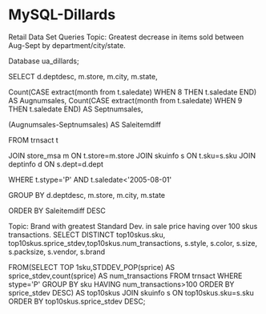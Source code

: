 # MySQL-Dillards
Retail Data Set Queries  Topic: Greatest decrease in items sold between Aug-Sept by department/city/state.

Database ua_dillards;

SELECT d.deptdesc, m.store, m.city, m.state,

Count(CASE extract(month from t.saledate) WHEN 8 THEN t.saledate END) AS Augnumsales,
Count(CASE extract(month from t.saledate) WHEN 9 THEN t.saledate END) AS Septnumsales,

(Augnumsales-Septnumsales) AS Saleitemdiff

FROM trnsact t

JOIN store_msa m ON t.store=m.store 
JOIN skuinfo s ON t.sku=s.sku
JOIN deptinfo d ON s.dept=d.dept

WHERE t.stype='P' AND t.saledate<'2005-08-01'

GROUP BY d.deptdesc, m.store, m.city, m.state

ORDER BY Saleitemdiff DESC


 Topic: Brand with greatest Standard Dev. in sale price having  over 100 skus transactions. 
SELECT DISTINCT top10skus.sku, top10skus.sprice_stdev,top10skus.num_transactions, s.style, s.color, s.size, s.packsize, s.vendor, s.brand

FROM(SELECT TOP 1sku,STDDEV_POP(sprice) AS sprice_stdev,count(sprice) AS num_transactions
FROM trnsact
WHERE stype='P'
GROUP BY sku
HAVING num_transactions>100
ORDER BY sprice_stdev DESC) AS top10skus
JOIN skuinfo s
ON top10skus.sku=s.sku
ORDER BY top10skus.sprice_stdev DESC;

